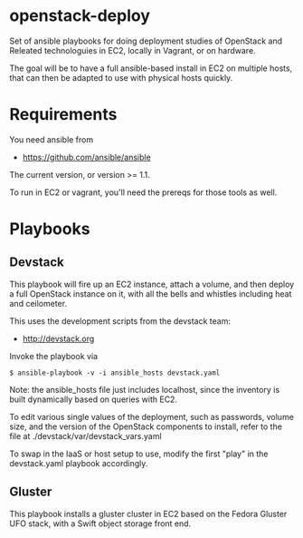 openstack-deploy
================

Set of ansible playbooks for doing deployment 
studies of OpenStack and Releated technologuies 
in EC2, locally in Vagrant, or on hardware.

The goal will be to have a full ansible-based install in EC2 on multiple hosts,
that can then be adapted to use with physical hosts quickly.

Requirements
============

You need ansible from 

* https://github.com/ansible/ansible

The current version, or version >= 1.1.

To run in EC2 or vagrant, you'll need the prereqs for those tools as well.

Playbooks
=========

Devstack
--------
This playbook will fire up an EC2 instance, attach a volume, and then deploy 
a full OpenStack instance on it, with all the bells and whistles including
heat and ceilometer.

This uses the development scripts from the devstack team:

* http://devstack.org

Invoke the playbook via

    $ ansible-playbook -v -i ansible_hosts devstack.yaml

Note: the ansible_hosts file just includes localhost, since the inventory is 
built dynamically based on queries with EC2.

To edit various single values of the deployment, such as passwords, volume size,
and the version of the OpenStack components to install, refer to the file at
./devstack/var/devstack_vars.yaml

To swap in the IaaS or host setup to use, modify the first "play" in the devstack.yaml playbook accordingly.

Gluster
-------
This playbook installs a gluster cluster in EC2 based on the Fedora Gluster UFO stack, with a 
Swift object storage front end.
